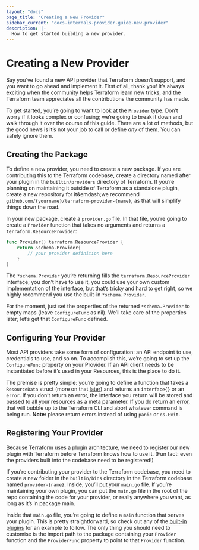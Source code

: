 ```yaml
---
layout: "docs"
page_title: "Creating a New Provider"
sidebar_current: "docs-internals-provider-guide-new-provider"
description: |-
  How to get started building a new provider.
---
```


# Creating a New Provider
Say you’ve found a new API provider that Terraform doesn’t support, and you want to go ahead and implement it. First of all, thank you! It’s always exciting when the community helps Terraform learn new tricks, and the Terraform team appreciates all the contributions the community has made.

To get started, you’re going to want to look at the [`Provider`](https://godoc.org/github.com/hashicorp/terraform/helper/schema#Provider) type. Don’t worry if it looks complex or confusing; we’re going to break it down and walk through it over the course of this guide. There are a lot of methods, but the good news is it’s not your job to call or define _any_ of them. You can safely ignore them.

## Creating the Package
To define a new provider, you need to create a new package. If you are contributing this to the Terraform codebase, create a directory named after your plugin in the `builtin/providers` directory of Terraform. If you’re planning on maintaining it outside of Terraform as a standalone plugin, create a new repository for it&emdash;we recommend `github.com/{yourname}/terraform-provider-{name}`, as that will simplify things down the road.

In your new package, create a `provider.go` file. In that file, you’re going to create a `Provider` function that takes no arguments and returns a `terraform.ResourceProvider`:

```go
func Provider() terraform.ResourceProvider {
    return &schema.Provider{
        // your provider definition here
    }
}
```

The `*schema.Provider` you’re returning fills the `terraform.ResourceProvider` interface; you don’t have to use it, you could use your own custom implementation of the interface, but that’s tricky and hard to get right, so we highly recommend you use the built-in `*schema.Provider`.

For the moment, just set the properties of the returned `*schema.Provider` to empty maps (leave `ConfigureFunc` as nil). We’ll take care of the properties later; let’s get that `ConfigureFunc` defined.

## Configuring Your Provider
Most API providers take some form of configuration: an API endpoint to use, credentials to use, and so on. To accomplish this, we’re going to set up the `ConfigureFunc` property on your Provider. If an API client needs to be instantiated before it’s used in your Resources, this is the place to do it.

The premise is pretty simple: you’re going to define a function that takes a `ResourceData` struct (more on that [later](/docs/internals/providers/resource-data.html)) and returns an `interface{}` or an `error`. If you don’t return an error, the interface you return will be stored and passed to all your resources as a meta parameter. If you do return an error, that will bubble up to the Terraform CLI and abort whatever command is being run. **Note:** please return errors instead of using `panic` or `os.Exit`.

## Registering Your Provider
Because Terraform uses a plugin architecture, we need to register our new plugin with Terraform before Terraform knows how to use it. (Fun fact: even the providers built into the codebase need to be registered!)

If you’re contributing your provider to the Terraform codebase, you need to create a new folder in the `builtin/bins` directory in the Terraform codebase named `provider-{name}`. Inside, you’ll put your `main.go` file. If you’re maintaining your own plugin, you can put the `main.go` file in the root of the repo containing the code for your provider, or really anywhere you want, as long as it’s in package main.

Inside that `main.go` file, you’re going to define a `main` function that serves your plugin. This is pretty straightforward, so check out any of the [built-in plugins](https://github.com/hashicorp/terraform/tree/master/builtin/bins) for an example to follow. The only thing you should need to customise is the import path to the package containing your `Provider` function and the `ProviderFunc` property to point to that `Provider` function.
